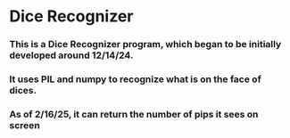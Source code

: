# Dice Recognizer 

### This is a Dice Recognizer program, which began to be initially developed around 12/14/24.
### It uses PIL and numpy to recognize what is on the face of dices.
### As of 2/16/25, it can return the number of pips it sees on screen 

